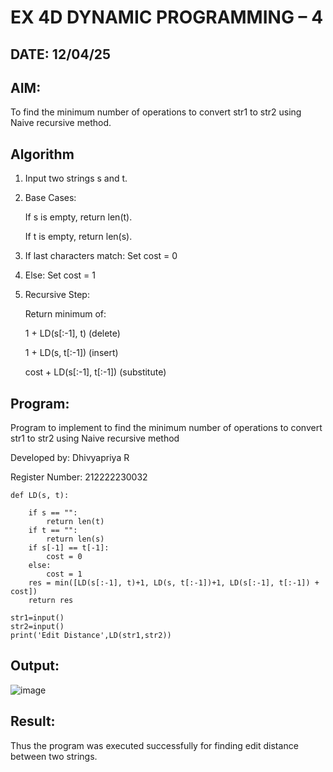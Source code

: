 # EX 4D DYNAMIC PROGRAMMING – 4

## DATE:  12/04/25

## AIM:
To find the minimum number of operations to convert str1 to str2 using Naive recursive method.

## Algorithm

1. Input two strings s and t.

2. Base Cases:

   If s is empty, return len(t).

   If t is empty, return len(s).

3. If last characters match: Set cost = 0

4. Else: Set cost = 1

5. Recursive Step:

   Return minimum of:

     1 + LD(s[:-1], t) (delete)

     1 + LD(s, t[:-1]) (insert)

     cost + LD(s[:-1], t[:-1]) (substitute)
   
## Program:

Program to implement to find the minimum number of operations to convert str1 to str2 using Naive recursive method

Developed by: Dhivyapriya R

Register Number: 212222230032  

```
def LD(s, t):
    
    if s == "":
        return len(t)
    if t == "":
        return len(s)
    if s[-1] == t[-1]:
        cost = 0
    else:
        cost = 1
    res = min([LD(s[:-1], t)+1, LD(s, t[:-1])+1, LD(s[:-1], t[:-1]) + cost])
    return res
    
str1=input()
str2=input()
print('Edit Distance',LD(str1,str2))

```

## Output:

![image](https://github.com/user-attachments/assets/97d78c0b-4d3f-4f27-9ad5-dd0d57a61989)


## Result:
Thus the program was executed successfully for finding edit distance between two strings.
